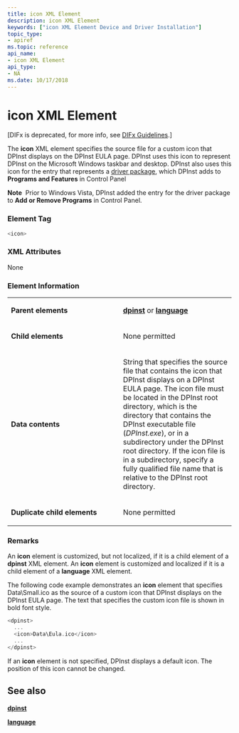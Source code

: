 ```yaml
---
title: icon XML Element
description: icon XML Element
keywords: ["icon XML Element Device and Driver Installation"]
topic_type:
- apiref
ms.topic: reference
api_name:
- icon XML Element
api_type:
- NA
ms.date: 10/17/2018
---
```


# icon XML Element


\[DIFx is deprecated, for more info, see [DIFx Guidelines](./difx-guidelines.md).\]

The **icon** XML element specifies the source file for a custom icon that DPInst displays on the DPInst EULA page. DPInst uses this icon to represent DPInst on the Microsoft Windows taskbar and desktop. DPInst also uses this icon for the entry that represents a [driver package](./driver-packages.md), which DPInst adds to **Programs and Features** in Control Panel

**Note**  Prior to Windows Vista, DPInst added the entry for the driver package to **Add or Remove Programs** in Control Panel.

 

### Element Tag

```cpp
<icon>
```

### XML Attributes

None

### Element Information

<table>
<colgroup>
<col width="50%" />
<col width="50%" />
</colgroup>
<tbody>
<tr class="odd">
<td align="left"><p><strong>Parent elements</strong></p></td>
<td align="left"><p><a href="dpinst-xml-element.md" data-raw-source="[&lt;strong&gt;dpinst&lt;/strong&gt;](dpinst-xml-element.md)"><strong>dpinst</strong></a> or <a href="language-xml-element.md" data-raw-source="[&lt;strong&gt;language&lt;/strong&gt;](language-xml-element.md)"><strong>language</strong></a></p></td>
</tr>
<tr class="even">
<td align="left"><p><strong>Child elements</strong></p></td>
<td align="left"><p>None permitted</p></td>
</tr>
<tr class="odd">
<td align="left"><p><strong>Data contents</strong></p></td>
<td align="left"><p>String that specifies the source file that contains the icon that DPInst displays on a DPInst EULA page. The icon file must be located in the DPInst root directory, which is the directory that contains the DPInst executable file (<em>DPInst.exe</em>), or in a subdirectory under the DPInst root directory. If the icon file is in a subdirectory, specify a fully qualified file name that is relative to the DPInst root directory.</p></td>
</tr>
<tr class="even">
<td align="left"><p><strong>Duplicate child elements</strong></p></td>
<td align="left"><p>None permitted</p></td>
</tr>
</tbody>
</table>

 

### <a href="" id="comments"></a>Remarks

An **icon** element is customized, but not localized, if it is a child element of a **dpinst** XML element. An **icon** element is customized and localized if it is a child element of a **language** XML element.

The following code example demonstrates an **icon** element that specifies Data\\Small.ico as the source of a custom icon that DPInst displays on the DPInst EULA page. The text that specifies the custom icon file is shown in bold font style.

```cpp
<dpinst>
  ...
  <icon>Data\Eula.ico</icon>
  ...
</dpinst>
```

If an **icon** element is not specified, DPInst displays a default icon. The position of this icon cannot be changed.

## See also


[**dpinst**](dpinst-xml-element.md)

[**language**](language-xml-element.md)

 

